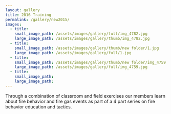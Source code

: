 ```yaml
---
layout: gallery
title: 2016 Training
permalink: /gallery/new2015/
images:
  - title:
    small_image_path: /assets/images/gallery/full/img_4782.jpg
    large_image_path: /assets/images/gallery/thumb/img_4782.jpg
  - title:
    small_image_path: /assets/images/gallery/thumb/new folder/1.jpg
    large_image_path: /assets/images/gallery/full/1.jpg
  - title:
    small_image_path: /assets/images/gallery/thumb/new folder/img_4759.jpg
    large_image_path: /assets/images/gallery/full/img_4759.jpg
  - title:
    small_image_path:
    large_image_path:
---
```



Through a combination of classroom and field exercises our members learn about fire behavior and fire gas events as part of a 4 part series on fire behavior education and tactics.